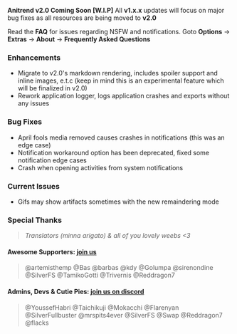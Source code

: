__Anitrend v2.0 Coming Soon [W.I.P]__ All __v1.x.x__ updates will focus on major bug fixes as all resources are being moved to __v2.0__

Read the **FAQ** for issues regarding NSFW and notifications. Goto **Options** -> **Extras** -> **About** -> **Frequently Asked Questions**

### Enhancements
- Migrate to v2.0's markdown rendering, includes spoiler support and inline images, e.t.c (keep in mind this is an experimental feature which will be finalized in v2.0)
- Rework application logger, logs application crashes and exports without any issues

### Bug Fixes
- April fools media removed causes crashes in notifications (this was an edge case)
- Notification workaround option has been deprecated, fixed some notification edge cases
- Crash when opening activities from system notifications

### Current Issues
- Gifs may show artifacts sometimes with the new remaindering mode

### Special Thanks
> _Translators (minna arigato) & all of you lovely weebs <3_

#### Awesome Supporters: __[join us](https://www.patreon.com/wax911)__
> @artemisthemp @Bas @barbas @kdy @Golumpa @sirenondine @SilverFS @TamikoGotti @Trivernis @Reddragon7

#### Admins, Devs & Cutie Pies: __[join us on discord](https://discord.gg/2wzTqnF)__
> @YoussefHabri @Taichikuji @Mokacchi @Flarenyan @SilverFullbuster @mrspits4ever @SilverFS @Swap @Reddragon7 @flacks

